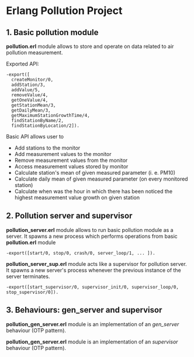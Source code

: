 # Erlang Pollution Project

## 1. Basic pollution module

**pollution.erl** module allows to store and operate on data related to air pollution measurement.

Exported API:
```
-export([
  createMonitor/0,
  addStation/3,
  addValue/5,
  removeValue/4,
  getOneValue/4,
  getStationMean/3,
  getDailyMean/3,
  getMaximumStationGrowthTime/4,
  findStationByName/2,
  findStationByLocation/2]).
  ```
  
Basic API allows user to
* Add stations to the monitor
* Add measurement values to the monitor
* Remove measurement values from the monitor
* Access measurement values stored by monitor
* Calculate station's mean of given measured parameter (i. e. PM10)
* Calculate daily mean of given measured parameter (on every monitored station)
* Calculate when was the hour in which there has been noticed the highest measurement value growth on given station

## 2. Pollution server and supervisor

**pollution_server.erl** module allows to run basic pollution module as a server.
It spawns a new process which performs operations from basic **pollution.erl** module

```
-export([start/0, stop/0, crash/0, server_loop/1, ... ]).
 ```

**pollution_server_sup.erl** module acts like a supervisor for pollution server.
It spawns a new server's process whenever the previous instance of the server terminates.

```
-export([start_supervisor/0, supervisor_init/0, supervisor_loop/0, stop_supervisor/0]).
```

## 3. Behaviours: gen_server and supervisor

**pollution_gen_server.erl** module is an implementation of an _gen_server_ behaviour (OTP pattern).

**pollution_gen_server.erl** module is an implementation of an _supervisor_ behaviour (OTP pattern).